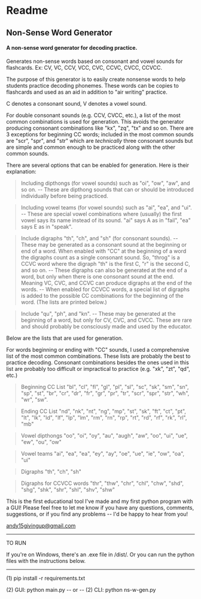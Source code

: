 # Readme
## Non-Sense Word Generator </h>
#### A non-sense word generator for decoding practice.

Generates non-sense words based on consonant and vowel sounds for flashcards.
Ex: CV, VC, CCV, VCC, CVC, CCVC, CVCC, CCVCC.

The purpose of this generator is to easily create nonsense words to help students practice decoding phonemes. These words can be copies to flashcards and used as an aid in addition to "air writing" practice.

C denotes a consonant sound, V denotes a vowel sound.

For double consonant sounds (e.g. CCV, CVCC, etc.), a list of the most common combinations is used for generation. This avoids the generator producing consonant combinations like "kx", "zq", "tx" and so on. There are 3 exceptions for beginning CC words; included in the most common sounds are "scr", "spr", and "str" which are *technically* three consonant sounds but are simple and common enough to be practiced along with the other common sounds. 

There are several options that can be enabled for generation. Here is their explanation:

> Including dipthongs (for vowel sounds) such as "oi", "ow", "aw", and so on.
 -- These are dipthong sounds that can or should be introduced individually before being practiced.

> Including vowel teams (for vowel sounds) such as "ai", "ea", and "ui".
 -- These are special vowel combinations where (usually) the first vowel says its name instead of its sound. "ai" says A as in "fail", "ea" says E as in "speak".

> Include digraphs "th", "ch", and "sh" (for consonant sounds).
 -- These may be generated as a consonant sound at the beginning or end of a word. When enabled with "CC" at the beginning of a word the digraphs count as a single consonant sound. So, "throg" is a CCVC word where the digraph "th" is the first C, "r" is the second C, and so on. 
 -- These digraphs can also be generated at the end of a word, but only when there is one consonant sound at the end. Meaning VC, CVC, and CCVC can produce digraphs at the end of the words.
 -- When enabled for CCVCC words, a special list of digraphs is added to the possible CC combinations for the beginning of the word. (The lists are printed below.)

> Include "qu", "ph", and "kn".
 -- These may be generated at the beginning of a word, but only for CV, CVC, and CVCC.
 These are rare and should probably be consciously made and used by the educator. 

Below are the lists that are used for generation.

For words beginning or ending with "CC" sounds, I used a comprehensive list of the most common combinations. These lists are probably the best to practice decoding. Consonant combinations besides the ones used in this list are probably too difficult or impractical to practice (e.g. "xk", "zt", "qd", etc.)

> Beginning CC List
"bl", "cl", "fl", "gl", "pl", "sl", "sc", "sk", "sm", "sn", "sp", "st", "br", "cr", "dr", "fr", "gr", "pr", "tr", "scr", "spr", "str", "wh", "wr", "sw".

> Ending CC List
"nd", "nk", "nt", "ng", "mp", "st", "sk", "ft", "ct", "pt", "lt", "lk", "ld", "lf", "lp", "lm", "rm", "rn", "rp", "rt", "rd", "rf", "rk", "rl", "mb"

> Vowel dipthongs
"oo", "oi", "oy", "au", "augh", "aw", "oo", "ui", "ue", "ew", "ou", "ow"

> Vowel teams
"ai", "ea", "ea", "ey", "ay", "oe", "ue", "ie", "ow", "oa", "ui"

> Digraphs
"th", "ch", "sh"

> Digraphs for CCVCC words
"thr", "thw", "chr", "chl", "chw", "shd", "shg", "shk", "shr", "shl", "shv", "shw"



This is the first educational tool I've made and my first python program with a GUI! Please feel free to let me know if you have any questions, comments, suggestions, or if you find any problems -- I'd be happy to hear from you!

andy15givingup@gmail.com

----

<h>TO RUN</h>

If you're on Windows, there's an .exe file in /dist/. Or you can run the python files with the instructions below.

----------
(1) pip install -r requirements.txt

(2) GUI: python main.py
 -- or --
(2) CLI: python ns-w-gen.py
 
